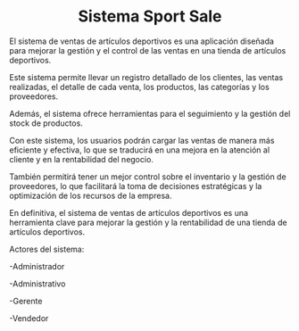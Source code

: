 <h1 align="center"> Sistema Sport Sale </h1>

El sistema de ventas de artículos deportivos es una aplicación diseñada para mejorar la gestión y el control de las ventas en una tienda de artículos deportivos. 

Este sistema permite llevar un registro detallado de los clientes, las ventas realizadas, el detalle de cada venta, los productos, las categorías y los proveedores.

Además, el sistema ofrece herramientas para el seguimiento y  la gestión del stock de productos.

Con este sistema, los usuarios podrán cargar las ventas de manera más eficiente y efectiva, lo que se traducirá en una mejora en la atención al cliente y en la rentabilidad del negocio. 

También permitirá tener un mejor control sobre el inventario y la gestión de proveedores, lo que facilitará la toma de decisiones estratégicas y la optimización de los recursos de la empresa.

En definitiva, el sistema de ventas de artículos deportivos es una herramienta clave para mejorar la gestión y la rentabilidad de una tienda de artículos deportivos.



Actores del sistema:

-Administrador

-Administrativo

-Gerente

-Vendedor
